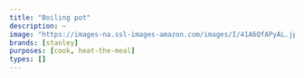 ```yaml
---
title: "Boiling pot"
description: ~
image: "https://images-na.ssl-images-amazon.com/images/I/41A6QfAPyAL.jpg"
brands: [stanley]
purposes: [cook, heat-the-meal]
types: []
---
```


